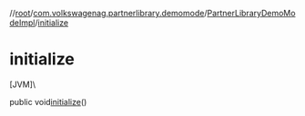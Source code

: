 //[root](../../../index.md)/[com.volkswagenag.partnerlibrary.demomode](../index.md)/[PartnerLibraryDemoModeImpl](index.md)/[initialize](initialize.md)

# initialize

[JVM]\

public void[initialize](initialize.md)()
